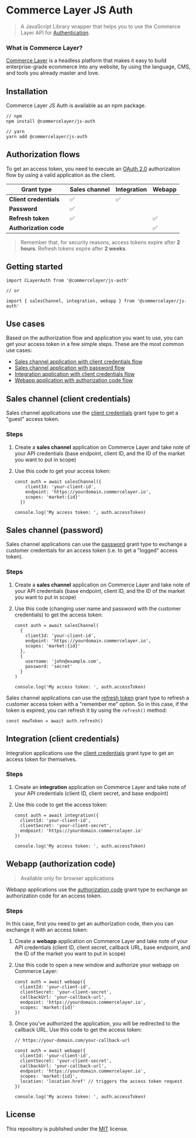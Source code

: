 # Commerce Layer JS Auth

>A JavaScript Library wrapper that helps you to use the Commerce Layer API for [Authentication](https://docs.commercelayer.io/api/authentication).

### What is Commerce Layer?

[Commerce Layer](https://commercelayer.io/) is a headless platform that makes it easy to build enterprise-grade ecommerce into any website, by using the language, CMS, and tools you already master and love.

## Installation

Commerce Layer JS Auth is available as an npm package.

```
// npm
npm install @commercelayer/js-auth

// yarn
yarn add @commercelayer/js-auth
```

## Authorization flows

To get an access token, you need to execute an [OAuth 2.0](https://oauth.net/2/) authorization flow by using a valid application as the client.

| Grant type             | Sales channel | Integration | Webapp |
| ---------------------- | ------- | ----------- | ------ |
| **Client credentials** | ✅       | ✅           |        |
| **Password**           | ✅       |             |        |
| **Refresh token**      | ✅       |             | ✅      |
| **Authorization code** |         |             | ✅      |

> Remember that, for security reasons, access tokens expire after **2 hours**. Refresh tokens expire after **2 weeks**. 

## Getting started

```
import CLayerAuth from '@commercelayer/js-auth'

// or

import { salesChannel, integration, webapp } from '@commercelayer/js-auth'
```

## Use cases

Based on the authorization flow and application you want to use, you can get your access token in a few simple steps. These are the most common use cases:

- [Sales channel application with client credentials flow](#sales-channel-client-credentials)
- [Sales channel application with password flow](#sales-channel-password)
- [Integration application with client credentials flow](#integration-client-credentials)
- [Webapp application with authorization code flow](#webapp-authorization-code)

## Sales channel (client credentials)

Sales channel applications use the [client credentials](https://docs.commercelayer.io/api/authentication/client-credentials) grant type to get a "guest" access token.

### Steps

1. Create a **sales channel** application on Commerce Layer and take note of your API credentials (base endpoint, client ID, and the ID of the market you want to put in scope)

2. Use this code to get your access token:

    ```
    const auth = await salesChannel({
        clientId: 'your-client-id',
        endpoint: 'https://yourdomain.commercelayer.io',
        scopes: 'market:{id}'
      })

    console.log('My access token: ', auth.accessToken)
    ```

## Sales channel (password)

Sales channel applications can use the [password](https://docs.commercelayer.io/api/authentication/password) grant type to exchange a customer credentials for an access token (i.e. to get a "logged" access token).

### Steps

1. Create a **sales channel** application on Commerce Layer and take note of your API credentials (base endpoint, client ID, and the ID of the market you want to put in scope)

2. Use this code (changing user name and password with the customer credentials) to get the access token:

    ```
    const auth = await salesChannel(
      {
        clientId: 'your-client-id',
        endpoint: 'https://yourdomain.commercelayer.io',
        scopes: 'market:{id}'
      },
      {
        username: 'john@example.com',
        password: 'secret'
      }
    )
    
    console.log('My access token: ', auth.accessToken)
    ```

Sales channel applications can use the [refresh token](https://docs.commercelayer.io/api/authentication/refresh-token) grant type to refresh a customer access token with a "remember me" option. So in this case, if the token is expired, you can refresh it by using the `refresh()` method:

  ```
  const newToken = await auth.refresh()
  ```

## Integration (client credentials)

Integration applications use the [client credentials](https://docs.commercelayer.io/api/authentication/client-credentials) grant type to get an access token for themselves.

### Steps

1. Create an **integration** application on Commerce Layer and take note of your API credentials (client ID, client secret, and base endpoint)

2. Use this code to get the access token:

    ```
    const auth = await integration({
      clientId: 'your-client-id',
      clientSecret: 'your-client-secret',
      endpoint: 'https://yourdomain.commercelayer.io'
    })
    
    console.log('My access token: ', auth.accessToken)
    ```

## Webapp (authorization code)

> Available only for browser applications

Webapp applications use the [authorization code](https://docs.commercelayer.io/api/authentication/authorization-code) grant type to exchange an authorization code for an access token.

### Steps

In this case, first you need to get an authorization code, then you can exchange it with an access token:

1. Create a **webapp** application on Commerce Layer and take note of your API credentials (client ID, client secret, callback URL, base endpoint, and the ID of the market you want to put in scope)

2. Use this code to open a new window and authorize your webapp on Commerce Layer:

    ```
    const auth = await webapp({
      clientId: 'your-client-id',
      clientSecret: 'your-client-secret',
      callbackUrl: 'your-callback-url',
      endpoint: 'https://yourdomain.commercelayer.io',
      scopes: 'market:{id}'
    })
    ```
  
3. Once you've authorized the application, you will be redirected to the callback URL. Use this code to get the access token:
  
    ```
    // https://your-domain.com/your-callback-url
    
    const auth = await webapp({
      clientId: 'your-client-id',
      clientSecret: 'your-client-secret',
      callbackUrl: 'your-callback-url',
      endpoint: 'https://yourdomain.commercelayer.io',
      scopes: 'market:{id}',
      location: 'location.href' // triggers the access token request
    })
    
    console.log('My access token: ', auth.accessToken)
    ```


## License

This repository is published under the [MIT](LICENSE) license.
